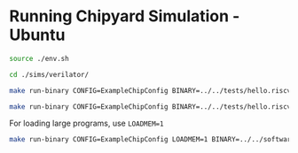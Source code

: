 # Running Chipyard Simulation - Ubuntu

```bash
source ./env.sh
```

```bash
cd ./sims/verilator/
```

```bash
make run-binary CONFIG=ExampleChipConfig BINARY=../../tests/hello.riscv
```

```bash
make run-binary CONFIG=ExampleChipConfig BINARY=../../tests/hello.riscv TIMEOUT_CYCLES=100000000
```

For loading large programs, use `LOADMEM=1`

```bash
make run-binary CONFIG=ExampleChipConfig LOADMEM=1 BINARY=../../software/baremetal-ide/workspace/build/firmware.elf TIMEOUT_CYCLES=1000000
```
